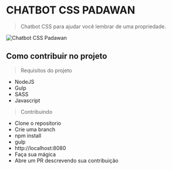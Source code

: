 # CHATBOT CSS PADAWAN

> Chatbot CSS para ajudar você lembrar de uma propriedade.

![Chatbot CSS Padawan](http://henriquemelanda.com.br/css-padawan/image/chatbot-css-padawan.jpg)

## Como contribuir no projeto

> Requisitos do projeto

* NodeJS
* Gulp
* SASS
* Javascript

> Contribuindo

* Clone o repositorio
* Crie uma branch
* npm install
* gulp
* http://localhost:8080
* Faça sua mágica
* Abre um PR descrevendo sua contribuição